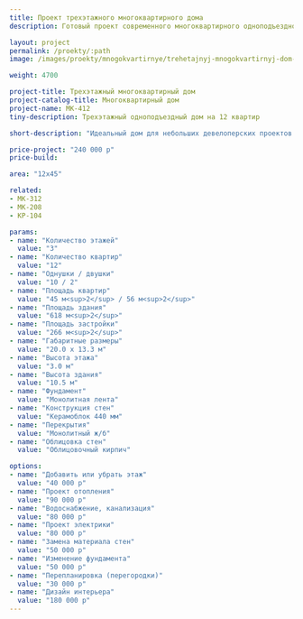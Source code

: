 ```yaml
---
title: Проект трехэтажного многоквартирного дома
description: Готовый проект современного многоквартирного одноподъездного дома на 12 квартир. 10 однокомнатных квартир, 2 двухкомнатные.

layout: project
permalink: /proekty/:path
image: /images/proekty/mnogokvartirnye/trehetajnyj-mnogokvartirnyj-dom-1_1920w.jpg

weight: 4700

project-title: Трехэтажный многоквартирный дом
project-catalog-title: Многоквартирный дом
project-name: MK-412
tiny-description: Трехэтажный одноподъездный дом на 12 квартир 

short-description: "Идеальный дом для небольших девелоперских проектов: компактный и экономичный. В доме один подъезд и три этажа, 10 однокомнатных квартир по 45 метров и 2 двухкомнатных квартиры по 56 метров. В обоих типах квартир кухня совмещена с просторной гостиной. В прихожей первого этажа в зоне тамбура и под лестницей могут разместиться велосипеды и коляски. Основной выразительный элемент фасада - балконы, размещенные в шахматном порядке. Такое решение подчеркнет современность девелоперского проекта, а также придаст новому микрорайону эксклюзивный вид."

price-project: "240 000 р"
price-build:

area: "12x45"

related:
- MK-312
- MK-208
- KP-104

params:
- name: "Количество этажей"
  value: "3"
- name: "Количество квартир"
  value: "12"
- name: "Однушки / двушки"
  value: "10 / 2"
- name: "Площадь квартир"
  value: "45 м<sup>2</sup> / 56 м<sup>2</sup>"
- name: "Площадь здания"
  value: "618 м<sup>2</sup>"
- name: "Площадь застройки"
  value: "266 м<sup>2</sup>"
- name: "Габаритные размеры"
  value: "20.0 x 13.3 м"
- name: "Высота этажа"
  value: "3.0 м"
- name: "Высота здания"
  value: "10.5 м"
- name: "Фундамент"
  value: "Монолитная лента"
- name: "Конструкция стен"
  value: "Керамоблок 440 мм"
- name: "Перекрытия"
  value: "Монолитный ж/б"
- name: "Облицовка стен"
  value: "Облицовочный кирпич"

options:
- name: "Добавить или убрать этаж"
  value: "40 000 р"
- name: "Проект отопления"
  value: "90 000 р"
- name: "Водоснабжение, канализация"
  value: "80 000 р"
- name: "Проект электрики"
  value: "80 000 р"
- name: "Замена материала стен"
  value: "50 000 р"
- name: "Изменение фундамента"
  value: "50 000 р"
- name: "Перепланировка (перегородки)"
  value: "30 000 р"
- name: "Дизайн интерьера"
  value: "180 000 р"
---
```

